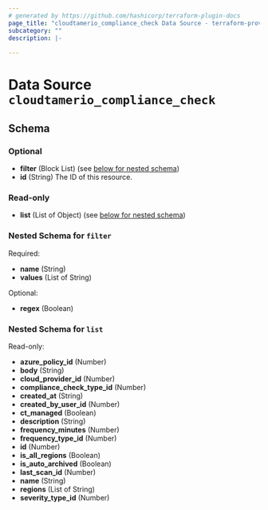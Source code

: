 ```yaml
---
# generated by https://github.com/hashicorp/terraform-plugin-docs
page_title: "cloudtamerio_compliance_check Data Source - terraform-provider-cloudtamerio"
subcategory: ""
description: |-
  
---
```


# Data Source `cloudtamerio_compliance_check`





<!-- schema generated by tfplugindocs -->
## Schema

### Optional

- **filter** (Block List) (see [below for nested schema](#nestedblock--filter))
- **id** (String) The ID of this resource.

### Read-only

- **list** (List of Object) (see [below for nested schema](#nestedatt--list))

<a id="nestedblock--filter"></a>
### Nested Schema for `filter`

Required:

- **name** (String)
- **values** (List of String)

Optional:

- **regex** (Boolean)


<a id="nestedatt--list"></a>
### Nested Schema for `list`

Read-only:

- **azure_policy_id** (Number)
- **body** (String)
- **cloud_provider_id** (Number)
- **compliance_check_type_id** (Number)
- **created_at** (String)
- **created_by_user_id** (Number)
- **ct_managed** (Boolean)
- **description** (String)
- **frequency_minutes** (Number)
- **frequency_type_id** (Number)
- **id** (Number)
- **is_all_regions** (Boolean)
- **is_auto_archived** (Boolean)
- **last_scan_id** (Number)
- **name** (String)
- **regions** (List of String)
- **severity_type_id** (Number)


